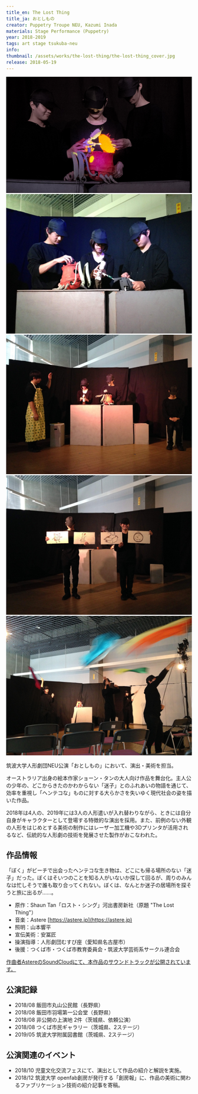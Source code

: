 ```yaml
---
title_en: The Lost Thing
title_ja: おとしもの
creator: Puppetry Troupe NEU, Kazumi Inada
materials: Stage Performance (Puppetry)
year: 2018-2019
tags: art stage tsukuba-neu
info: 
thumbnail: /assets/works/the-lost-thing/the-lost-thing_cover.jpg
release: 2018-05-19
---
```


![](/assets/works/the-lost-thing/the-lost-thing_cover.jpg)
![](/assets/works/the-lost-thing/the-lost-thing_puppets.jpg)
![](/assets/works/the-lost-thing/the-lost-thing_pete.jpg)
![](/assets/works/the-lost-thing/the-lost-thing_signs.jpg)
![](/assets/works/the-lost-thing/the-lost-thing_creatures.jpg)

筑波大学人形劇団NEU公演「おとしもの」において、演出・美術を担当。

オーストラリア出身の絵本作家ショーン・タンの大人向け作品を舞台化。主人公の少年の、どこからきたのかわからない「迷子」とのふれあいの物語を通じて、効率を重視し「ヘンテコな」ものに対する大らかさを失いゆく現代社会の姿を描いた作品。

2018年は4人の、2019年には3人の人形遣いが入れ替わりながら、ときには自分自身がキャラクターとして登場する特徴的な演出を採用。また、前例のない外観の人形をはじめとする美術の制作にはレーザー加工機や3Dプリンタが活用されるなど、伝統的な人形劇の技術を発展させた製作がおこなわれた。

## 作品情報

「ぼく」がビーチで出会ったヘンテコな生き物は、どこにも帰る場所のない「迷子」だった。ぼくはそいつのことを知る人がいないか探して回るが、周りのみんなは忙しそうで誰も取り合ってくれない。ぼくは、なんとか迷子の居場所を探そうと旅に出るが……。

- 原作：Shaun Tan「ロスト・シング」河出書房新社（原題 "The Lost Thing"）
- 音楽：Astere [https://astere.jp](https://astere.jp)
- 照明：山本響平
- 宣伝美術：安冨匠
- 操演指導：人形劇団むすび座（愛知県名古屋市）
- 後援：つくば市・つくば市教育委員会・筑波大学芸術系サークル連合会

[作曲者AstereのSoundCloudにて、本作品のサウンドトラックが公開されています。](https://soundcloud.com/astere/sets/thelostthing)

## 公演記録

- 2018/08 飯田市丸山公民館（長野県）
- 2018/08 飯田市羽場第一公会堂（長野県）
- 2018/08 非公開の上演地 2件（茨城県、依頼公演）
- 2018/08 つくば市民ギャラリー（茨城県、2ステージ）
- 2019/05 筑波大学附属図書館（茨城県、2ステージ）

## 公演関連のイベント

- 2018/10 児童文化交流フェスにて、演出として作品の紹介と解説を実施。
- 2018/12 筑波大学 openfab創房が発行する「創房報」に、作品の美術に関わるファブリケーション技術の紹介記事を寄稿。